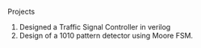 Projects 
1) Designed a Traffic Signal Controller in verilog
2) Design of a 1010 pattern detector using Moore FSM.
